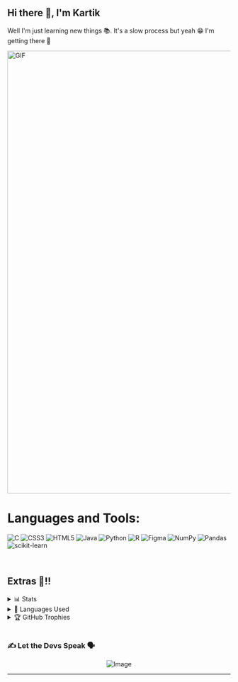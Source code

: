 ## Hi there 👋, I'm Kartik

Well I'm just learning new things 📚. It's a slow process but yeah 😁 I'm getting there 🚀

<img align="center" alt="GIF" width="1000" src="https://cdn.myportfolio.com/2fcfcb103788251450a8304378dffded/a62c047f-8369-493c-ab14-71ef51bebc55_rw_1200.gif?h=e8c7ce55b326319eaca316cc1e74518f"/>

# Languages and Tools:

![C](https://img.shields.io/badge/c-%2300599C.svg?style=flat-square&logo=c&logoColor=white) ![CSS3](https://img.shields.io/badge/css3-%231572B6.svg?style=flat-square&logo=css3&logoColor=white) ![HTML5](https://img.shields.io/badge/html5-%23E34F26.svg?style=flat-square&logo=html5&logoColor=white) ![Java](https://img.shields.io/badge/java-%23ED8B00.svg?style=flat-square&logo=java&logoColor=white) ![Python](https://img.shields.io/badge/python-3670A0?style=flat-square&logo=python&logoColor=ffdd54) ![R](https://img.shields.io/badge/r-%23276DC3.svg?style=flat-square&logo=r&logoColor=white) 	![Figma](https://img.shields.io/badge/figma-%23F24E1E.svg?style=flat-square&logo=figma&logoColor=white) ![NumPy](https://img.shields.io/badge/numpy-%23013243.svg?style=flat-square&logo=numpy&logoColor=white) ![Pandas](https://img.shields.io/badge/pandas-%23150458.svg?style=flat-square&logo=pandas&logoColor=white) ![scikit-learn](https://img.shields.io/badge/scikit--learn-%23F7931E.svg?style=flat-square&logo=scikit-learn&logoColor=white)

<br>

## Extras 🍿!!

<details close>
<summary>📊 Stats</summary>
<br>
  
[![Anurag's GitHub stats-Dark](https://github-readme-stats.vercel.app/api?username=Xenderador&show_icons=true&theme=algolia#gh-dark-mode-only)](https://github.com/Xenderador/github-readme-stats#gh-dark-mode-only)
[![Anurag's GitHub stats-Light](https://github-readme-stats.vercel.app/api?username=Xenderador&show_icons=true&theme=nightowl#gh-light-mode-only)](https://github.com/Xenderador/github-readme-stats#gh-light-mode-only)
</details>

<details close>
<summary>📜 Languages Used</summary>
<br>
  
![Top Langs](https://github-readme-stats.vercel.app/api/top-langs/?username=Xenderador&theme=buefy&langs_count=12)
</details>

<details close>
<summary>🏆 GitHub Trophies</summary>
<br>

![](https://github-profile-trophy.vercel.app/?username=Xenderador&theme=tokyonight&no-frame=false&no-bg=true&margin-w=4)
</details>

<br/>

### ✍️ Let the Devs Speak 🗣️
<!--![](https://quotes-github-readme.vercel.app/api?type=horizontal&theme=tokyonight)-->

<div style="text-align:center;">
  <img src="https://quotes-github-readme.vercel.app/api?type=horizontal&theme=tokyonight" alt="Image" style="max-width: 100%; height: auto;">
</div>


---
